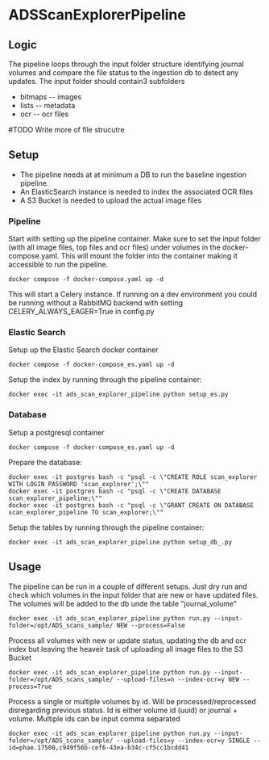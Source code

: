 # ADSScanExplorerPipeline
## Logic
The pipeline loops through the input folder structure identifying journal volumes and compare the file status to the ingestion db to detect any updates. The input folder should contain3 subfolders
* bitmaps -- images
* lists -- metadata
* ocr -- ocr files

#TODO Write more of file strucutre
## Setup

* The pipeline needs at at minimum a DB to run the baseline ingestion pipeline. 
* An ElasticSearch instance is needed to index the associated OCR files
* A S3 Bucket is needed to upload the actual image files

### Pipeline

Start with setting up the pipeline container. Make sure to set the input folder (with all image files, top files and ocr files) under volumes in the docker-compose.yaml. This will mount the folder into the container making it accessible to run the pipeline. 
```
docker compose -f docker-compose.yaml up -d
```
This will start a Celery instance. If running on a dev environment you could be running without a RabbitMQ backend with setting CELERY_ALWAYS_EAGER=True in config.py


### Elastic Search

Setup up the Elastic Search docker container

```
docker compose -f docker-compose_es.yaml up -d
```

Setup the index by running through the pipeline container:

```
docker exec -it ads_scan_explorer_pipeline python setup_es.py 
```

### Database
Setup a postgresql container
```
docker compose -f docker-compose_es.yaml up -d
```

Prepare the database:

```
docker exec -it postgres bash -c "psql -c \"CREATE ROLE scan_explorer WITH LOGIN PASSWORD 'scan_explorer';\""
docker exec -it postgres bash -c "psql -c \"CREATE DATABASE scan_explorer_pipeline;\""
docker exec -it postgres bash -c "psql -c \"GRANT CREATE ON DATABASE scan_explorer_pipeline TO scan_explorer;\""
```

Setup the tables by running through the pipeline container:
```
docker exec -it ads_scan_explorer_pipeline python setup_db_.py 
```

## Usage
The pipeline can be run in a couple of different setups. Just dry run and check which volumes in the input folder that are new or have updated files. The volumes will be added to the db unde the table "journal_volume"
```
docker exec -it ads_scan_explorer_pipeline python run.py --input-folder=/opt/ADS_scans_sample/ NEW --process=False
```

Process all volumes with new or update status, updating the db and ocr index but leaving the heaveir task of uploading all image files to the S3 Bucket
```
docker exec -it ads_scan_explorer_pipeline python run.py --input-folder=/opt/ADS_scans_sample/ --upload-files=n --index-ocr=y NEW --process=True
```

Process a single or multiple volumes by id. Will be processed/reprocessed disregarding previous status. Id is either volume id (uuid) or journal + volume. Multiple ids can be input comma separated
```
docker exec -it ads_scan_explorer_pipeline python run.py --input-folder=/opt/ADS_scans_sample/ --upload-files=y --index-ocr=y SINGLE --id=phae.17500,c949f56b-cef6-43ea-b34c-cf5cc1bcdd41
```